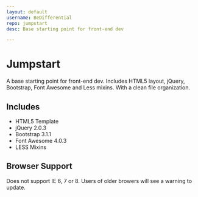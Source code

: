 ```yaml
---
layout: default
username: BeDifferential
repo: jumpstart
desc: Base starting point for front-end dev

---
```


# Jumpstart

A base starting point for front-end dev. Includes HTML5 layout, jQuery, Bootstrap, Font Awesome and Less mixins. With a clean file organization.

## Includes

* HTML5 Template
* jQuery 2.0.3
* Bootstrap 3.1.1
* Font Awesome 4.0.3
* LESS Mixins

## Browser Support

Does not support IE 6, 7 or 8. Users of older browers will see a warning to update.
